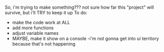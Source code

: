 So, i'm trying to make something???
not sure how far this "project" will survive, but i'll TRY to keep it up
To do:
- make the code work at ALL
- add more functions
- adjust variable names
- MAYBE, make it show on a console
-i'm not gonna get into ui territory because that's not happening
